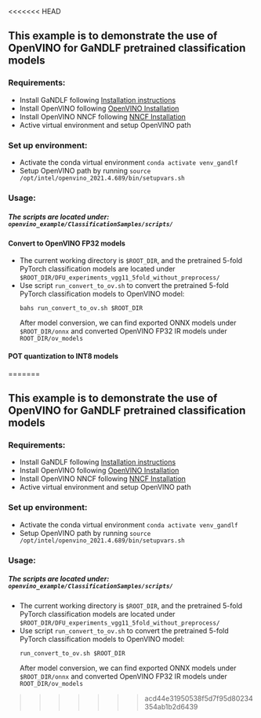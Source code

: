 <<<<<<< HEAD
## This example is to demonstrate the use of OpenVINO for GaNDLF pretrained classification models

### Requirements:
- Install GaNDLF following [Installation instructions](https://cbica.github.io/GaNDLF/setup)
- Install OpenVINO following [OpenVINO Installation](https://docs.openvino.ai/latest/openvino_docs_install_guides_installing_openvino_linux.html)
- Install OpenVINO NNCF following [NNCF Installation](https://github.com/openvinotoolkit/nncf#installation)
- Active virtual environment and setup OpenVINO path

### Set up environment:
- Activate the conda virtual environment ```conda activate venv_gandlf```
- Setup OpenVINO path by running ```source /opt/intel/openvino_2021.4.689/bin/setupvars.sh```

### Usage: 
##### The scripts are located under: ```openvino_example/ClassificationSamples/scripts/```

#### Convert to OpenVINO FP32 models
- The current working directory is ```$ROOT_DIR```, and the pretrained 5-fold PyTorch classification models are located under ```$ROOT_DIR/DFU_experiments_vgg11_5fold_without_preprocess/```
- Use script ```run_convert_to_ov.sh``` to convert the pretrained 5-fold PyTorch classification models to OpenVINO model:
  ```
  bahs run_convert_to_ov.sh $ROOT_DIR
  ```
  After model conversion, we can find exported ONNX models under ```$ROOT_DIR/onnx``` and converted OpenVINO FP32 IR models under ```ROOT_DIR/ov_models```
 
#### POT quantization to INT8 models


=======
## This example is to demonstrate the use of OpenVINO for GaNDLF pretrained classification models

### Requirements:
- Install GaNDLF following [Installation instructions](https://cbica.github.io/GaNDLF/setup)
- Install OpenVINO following [OpenVINO Installation](https://docs.openvino.ai/latest/openvino_docs_install_guides_installing_openvino_linux.html)
- Install OpenVINO NNCF following [NNCF Installation](https://github.com/openvinotoolkit/nncf#installation)
- Active virtual environment and setup OpenVINO path

### Set up environment:
- Activate the conda virtual environment ```conda activate venv_gandlf```
- Setup OpenVINO path by running ```source /opt/intel/openvino_2021.4.689/bin/setupvars.sh```

### Usage: 
##### The scripts are located under: ```openvino_example/ClassificationSamples/scripts/```
- The current working directory is ```$ROOT_DIR```, and the pretrained 5-fold PyTorch classification models are located under ```$ROOT_DIR/DFU_experiments_vgg11_5fold_without_preprocess/```
- Use script ```run_convert_to_ov.sh``` to convert the pretrained 5-fold PyTorch classification models to OpenVINO model:
  ```
  run_convert_to_ov.sh $ROOT_DIR
  ```
  After model conversion, we can find exported ONNX models under ```$ROOT_DIR/onnx``` and converted OpenVINO FP32 IR models under ```ROOT_DIR/ov_models```
>>>>>>> acd44e31950538f5d7f95d80234354ab1b2d6439
